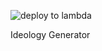 ![deploy to lambda](https://github.com/DanielPBak/IdeologyGenerator/workflows/deploy%20to%20lambda/badge.svg?branch=master)

Ideology Generator

